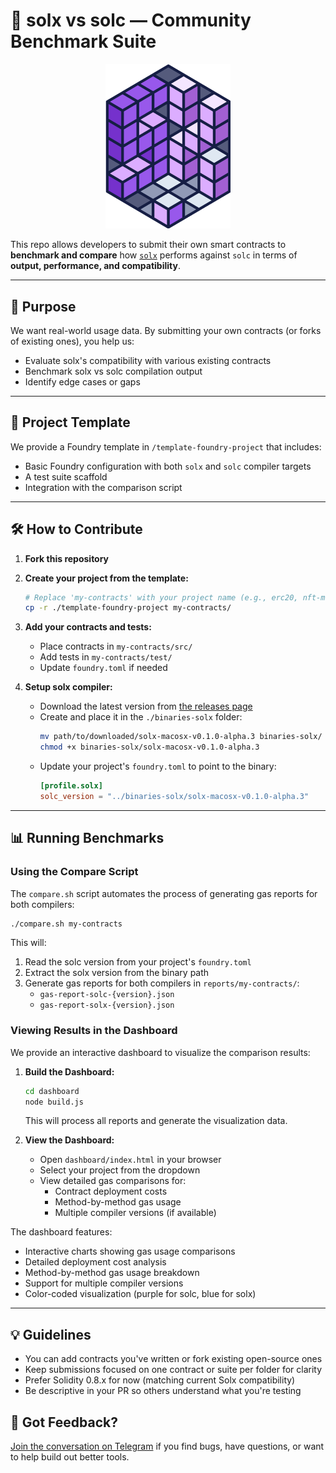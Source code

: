 # 🧪 solx vs solc — Community Benchmark Suite

<p align="center">
  <img src="./solx-logo.png" width="200" alt="Solx vs Solc">
</p>

This repo allows developers to submit their own smart contracts to **benchmark and compare** how [`solx`](https://github.com/matter-labs/solx) performs against `solc` in terms of **output, performance, and compatibility**.

---

## 🚀 Purpose

We want real-world usage data. By submitting your own contracts (or forks of existing ones), you help us:

- Evaluate solx's compatibility with various existing contracts
- Benchmark solx vs solc compilation output
- Identify edge cases or gaps

---

## 🧰 Project Template

We provide a Foundry template in `/template-foundry-project` that includes:

- Basic Foundry configuration with both `solx` and `solc` compiler targets
- A test suite scaffold
- Integration with the comparison script

---

## 🛠 How to Contribute

1. **Fork this repository**

2. **Create your project from the template:**
   ```bash
   # Replace 'my-contracts' with your project name (e.g., erc20, nft-marketplace, etc.)
   cp -r ./template-foundry-project my-contracts/
   ```

3. **Add your contracts and tests:**
   - Place contracts in `my-contracts/src/`
   - Add tests in `my-contracts/test/`
   - Update `foundry.toml` if needed

4. **Setup solx compiler:**
   - Download the latest version from [the releases page](https://github.com/matter-labs/solx/releases)
   - Create and place it in the `./binaries-solx` folder:
     ```bash
     mv path/to/downloaded/solx-macosx-v0.1.0-alpha.3 binaries-solx/
     chmod +x binaries-solx/solx-macosx-v0.1.0-alpha.3
     ```
   - Update your project's `foundry.toml` to point to the binary:
     ```toml
     [profile.solx]
     solc_version = "../binaries-solx/solx-macosx-v0.1.0-alpha.3"
     ```

---

## 📊 Running Benchmarks

### Using the Compare Script

The `compare.sh` script automates the process of generating gas reports for both compilers:

```bash
./compare.sh my-contracts
```

This will:
1. Read the solc version from your project's `foundry.toml`
2. Extract the solx version from the binary path
3. Generate gas reports for both compilers in `reports/my-contracts/`:
   - `gas-report-solc-{version}.json`
   - `gas-report-solx-{version}.json`

### Viewing Results in the Dashboard

We provide an interactive dashboard to visualize the comparison results:

1. **Build the Dashboard:**
   ```bash
   cd dashboard
   node build.js
   ```
   This will process all reports and generate the visualization data.

2. **View the Dashboard:**
   - Open `dashboard/index.html` in your browser
   - Select your project from the dropdown
   - View detailed gas comparisons for:
     - Contract deployment costs
     - Method-by-method gas usage
     - Multiple compiler versions (if available)

The dashboard features:
- Interactive charts showing gas usage comparisons
- Detailed deployment cost analysis
- Method-by-method gas usage breakdown
- Support for multiple compiler versions
- Color-coded visualization (purple for solc, blue for solx)

---

## 💡 Guidelines

- You can add contracts you've written or fork existing open-source ones
- Keep submissions focused on one contract or suite per folder for clarity
- Prefer Solidity 0.8.x for now (matching current Solx compatibility)
- Be descriptive in your PR so others understand what you're testing

## 📢 Got Feedback?

[Join the conversation on Telegram](https://t.me/+75Mv1Nh6SKEzNTAy) if you find bugs, have questions, or want to help build out better tools.
